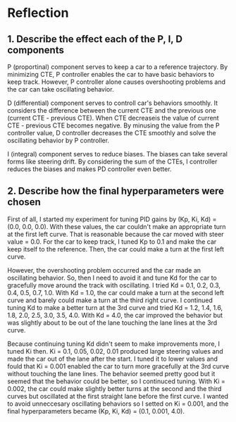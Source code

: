 # Reflection
## 1. Describe the effect each of the P, I, D components
P (proportinal) component serves to keep a car to a reference trajectory. By minimizing CTE, P controller enables the car to have basic behaviors to keep track. However, P controller alone causes overshooting problems and the car can take oscillating behavior.

D (differential) component serves to controll car's behaviors smoothly. It considers the difference between the current CTE and the previous one (current CTE - previous CTE). When CTE decreaseis the value of current CTE - previous CTE becomes negative. By minusing the value from the P controller value, D controller decreases the CTE smoothly and solve the oscillating behavior by P controller.

I (integral) component serves to reduce biases. The biases can take several forms like steering drift. By considering the sum of the CTEs, I controller reduces the biases and makes PD controller even better.

## 2. Describe how the final hyperparameters were chosen
First of all, I started my experiment for tuning PID gains by (Kp, Ki, Kd) = (0.0, 0.0, 0.0). With these values, the car couldn't make an appropriate turn at the first left curve. That is reasonable because the car moved with steer value = 0.0.
For the car to keep track, I tuned Kp to 0.1 and make the car keep itself to the reference. Then, the car could make a turn at the first left curve.

However, the overshooting problem occurred and the car made an oscillating behavior. So, then I need to avoid it and tune Kd for the car to gracefully move around the track with oscillating. I tried Kd = 0.1, 0.2, 0.3, 0.4, 0.5, 0.7, 1.0. With Kd = 1.0, the car could make a turn at the second left curve and barely could make a turn at the third right curve. I continued tuning Kd to make a better turn at the 3rd curve and tried Kd = 1.2, 1.4, 1.6, 1.8, 2.0, 2.5, 3.0, 3.5, 4.0. With Kd = 4.0, the car improved the behavior but was slightly about to be out of the lane touching the lane lines at the 3rd curve.

Because continuing tuning Kd didn't seem to make improvements more, I tuned Ki then. Ki = 0.1, 0.05, 0.02, 0.01 produced large steering values and made the car out of the lane after the start. I tuned it to lower values and fould that Ki = 0.001 enabled the car to turn more gracefully at the 3rd curve without touching the lane lines. The behavior seemed pretty good but it seemed that the behavior could be better, so I continuced tuning. With Ki = 0.002, the car could make slightly better turns at the second and the third curves but oscillated at the first straight lane before the first curve. I wanted to avoid unneccesary oscillating behaviors so I setted on Ki = 0.001, and the final hyperparameters became (Kp, Ki, Kd) = (0.1, 0.001, 4.0).

